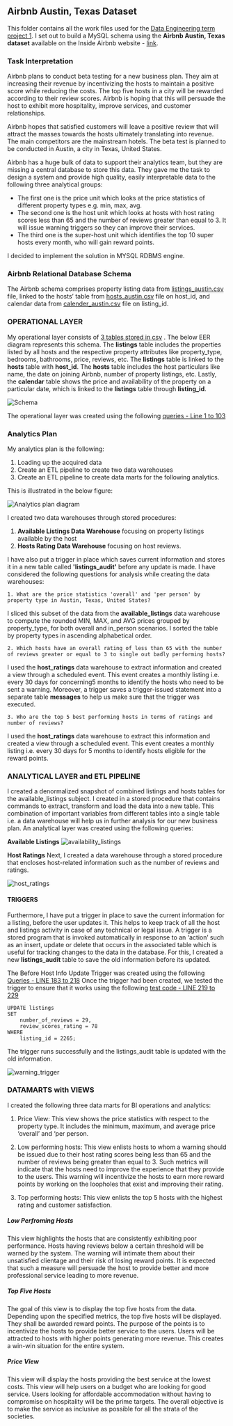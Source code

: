 ## Airbnb Austin, Texas Dataset
This folder contains all the work files used for the [ Data Engineering term project 1](https://github.com/fatimamalikk/DE1-SQL/tree/main/Term_Project_1). I set out to build a MySQL schema using the **Airbnb Austin, Texas dataset** available on the Inside Airbnb website - [link]( http://insideairbnb.com/get-the-data.html).

### Task Interpretation ###
Airbnb plans to conduct beta testing for a new business plan. They aim at increasing their revenue by incentivizing the hosts to maintain a positive score while reducing the costs. The top five hosts in a city will be rewarded according to their review scores. Airbnb is hoping that this will persuade the host to exhibit more hospitality, improve services, and customer relationships.

Airbnb hopes that satisfied customers will leave a positive review that will attract the masses towards the hosts ultimately translating into revenue. The main competitors are the mainstream hotels. The beta test is planned to be conducted in Austin, a city in Texas, United States.

Airbnb has a huge bulk of data to support their analytics team, but they are missing a central database to store this data. They gave me the task to design a system and provide high quality, easily interpretable data to the following three analytical groups:

- The first one is the price unit which looks at the price statistics of different property types e.g. min, max, avg.
- The second one is the host unit which looks at hosts with host rating scores less than 65 and the number of reviews greater than equal to 3. It will issue warning triggers so they can improve their services.
- The third one is the super-host unit which identifies the top 10 super hosts every month, who will gain reward points.

I decided to implement the solution in MYSQL RDBMS engine.

### Airbnb Relational Database Schema ###
The Airbnb schema comprises property listing data from [listings_austin.csv](https://github.com/fatimamalikk/DE1-SQL/tree/main/Term_Project_1/data/listings_austin.csv) file, linked to the hosts’ table from [hosts_austin.csv](https://github.com/fatimamalikk/DE1-SQL/tree/main/Term_Project_1/data/hosts_austin.csv) file on host_id, and calendar data from [calender_austin.csv](https://github.com/fatimamalikk/DE1-SQL/tree/main/Term_Project_1/data/calender_austin.csv) file on listing_id.
### OPERATIONAL LAYER ###
My operational layer consists of [3 tables stored in csv](https://github.com/fatimamalikk/DE1-SQL/tree/main/Term_Project_1/data) . The below EER diagram represents this schema. The **listings** table includes the properties listed by all hosts and the respective property attributes like property_type, bedrooms, bathrooms, price, reviews, etc. The **listings** table is linked to the **hosts** table with **host_id**. The **hosts** table includes the host particulars like name, the date on joining Airbnb, number of property listings, etc. Lastly, the **calendar** table shows the price and availability of the property on a particular date, which is linked to the **listings** table through **listing_id**. 

![Schema](/schema.PNG)

The operational layer was created using the following [queries - Line 1 to 103](https://github.com/fatimamalikk/DE1-SQL/tree/main/Term_Project_1/DE1_fatima_arshad.sql)

### Analytics Plan

My analytics plan is the following:
1. Loading up the acquired data
2. Create an ETL pipeline to create two data warehouses 
3. Create an ETL pipeline to create data marts for the following analytics.

This is illustrated in the below figure: 

![Analytics plan diagram](https://github.com/fatimamalikk/DE1-SQL/tree/main/Term_Project_1/analytics_plan.png)

I created two data warehouses through stored procedures:
1. **Available Listings Data Warehouse** focusing on property listings available by the host 
2. **Hosts Rating Data Warehouse** focusing on host reviews. 

I have also put a trigger in place which saves current information and stores it in a new table called **'listings_audit'** before any update is made.
I have considered the following questions for analysis while creating the data warehouses:

~~~~
1. What are the price statistics 'overall' and 'per person' by property type in Austin, Texas, United States?
~~~~
I sliced this subset of the data from the **available_listings** data warehouse to compute the rounded MIN, MAX, and AVG prices grouped by property_type, for both overall and in_person scenarios. I sorted the table by property types in ascending alphabetical order.
~~~~
2. Which hosts have an overall rating of less than 65 with the number of reviews greater or equal to 3 to single out badly performing hosts?
~~~~
I used the **host_ratings** data warehouse to extract information and created a view through a scheduled event. This event creates a monthly listing i.e. every 30 days for concerning5 months to identify the hosts who need to be sent a warning. Moreover, a trigger saves a trigger-issued statement into a separate table **messages** to help us make sure that the trigger was executed.

~~~~
3. Who are the top 5 best performing hosts in terms of ratings and number of reviews?
~~~~
I used the **host_ratings** data warehouse to extract this information and created a view through a scheduled event. This event creates a monthly listing i.e. every 30 days for 5 months to identify hosts eligible for the reward points.



### ANALYTICAL LAYER and ETL PIPELINE ###
I created a denormalized snapshot of combined listings and hosts tables for the available_listings subject. I created in a stored procedure that contains commands to extract, transform and load the data into a new table. This combination of important variables from different tables into a single table i.e. a data warehouse will help us in further analysis for our new business plan. An analytical layer was created using the following queries:

**Available Listings**
![availability_listings](https://github.com/fatimamalikk/DE1-SQL/tree/main/Term_Project_1/available_listings.png)

**Host Ratings** 
Next, I created a data warehouse through a stored procedure that encloses host-related information such as the number of reviews and ratings.

![host_ratings](https://github.com/fatimamalikk/DE1-SQL/tree/main/Term_Project_1/host_ratings.PNG)

#### TRIGGERS ####
Furthermore, I have put a trigger in place to save the current information for a listing, before the user updates it. This helps to keep track of all the host and listings activity in case of any technical or legal issue.
A trigger is a stored program that is invoked automatically in response to an ‘action’ such as an insert, update or delete that occurs in the associated table which is useful for tracking changes to the data in the database. 
For this, I created a new **listings_audit** table to save the old information before its updated. 

The Before Host Info Update Trigger was created using the following [Queries - LINE 183 to 218](https://github.com/fatimamalikk/DE1-SQL/tree/main/Term_Project_1/DE1_fatima_arshad.sql)
Once the trigger had been created, we tested the trigger to ensure that it works using the following [test code - LINE 219 to 229]()
~~~~
UPDATE listings
SET 
	number_of_reviews = 29,
	review_scores_rating = 78
WHERE
    listing_id = 2265;
~~~~


The trigger runs successfully and the listings_audit table is updated with the old information.

![warning_trigger](https://github.com/fatimamalikk/DE1-SQL/tree/main/Term_Project_1/trigger_warning.PNG)


### DATAMARTS with VIEWS ###
I created the following three data marts for BI operations and analytics:
1. Price View: 
This view shows the price statistics with respect to the property type. It includes the minimum, maximum, and average price ‘overall’ and ‘per person.

2. Low performing hosts: 
This view enlists hosts to whom a warning should be issued due to their host rating scores being less than 65 and the number of reviews being greater than equal to 3. Such metrics will indicate that the hosts need to improve the experience that they provide to the users. This warning will incentivize the hosts to earn more reward points by working on the loopholes that exist and improving their rating.

3. Top performing hosts: 
This view enlists the top 5 hosts with the highest rating and customer satisfaction.


##### Low Perfroming Hosts

This view highlights the hosts that are consistently exhibiting poor performance. Hosts having reviews below a certain threshold will be warned by the system. The warning will intimate them about their unsatisfied clientage and their risk of losing reward points. It is expected that such a measure will persuade the host to provide better and more professional service leading to more revenue.

##### Top Five Hosts #####

The goal of this view is to display the top five hosts from the data. Depending upon the specified metrics, the top five hosts will be displayed. They shall be awarded reward points. The purpose of the points is to incentivize the hosts to provide better service to the users. Users will be attracted to hosts with higher points generating more revenue. This creates a win-win situation for the entire system.

##### Price View #####
This view will display the hosts providing the best service at the lowest costs. This view will help users on a budget who are looking for good service. Users looking for affordable accommodation without having to compromise on hospitality will be the prime targets. The overall objective is to make the service as inclusive as possible for all the strata of the societies.
